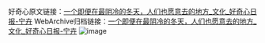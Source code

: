 好奇心原文链接：[一个即便在最阴冷的冬天，人们也愿意去的地方_文化_好奇心日报-宁卉](https://www.qdaily.com/articles/5578.html)
WebArchive归档链接：[一个即便在最阴冷的冬天，人们也愿意去的地方_文化_好奇心日报-宁卉](http://web.archive.org/web/20190623165033/https://www.qdaily.com/articles/5578.html)
![image](http://ww3.sinaimg.cn/large/007d5XDply1g3w8r6hh87j30u05xgkjl)